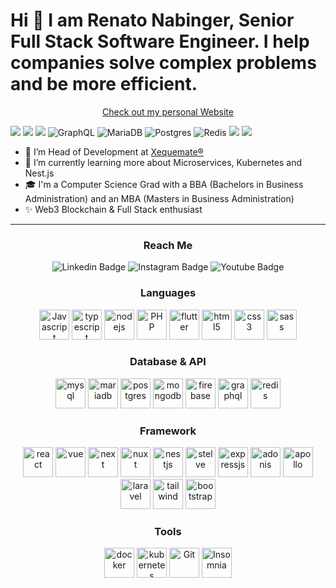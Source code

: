 # Hi 👋 I am Renato Nabinger, Senior Full Stack Software Engineer. I help companies solve complex problems and be more efficient.

<p align="center"><a href="https://renato.digital" type="_blank">Check out my personal Website</a></p>

![](https://img.shields.io/badge/React-20232A?style=for-the-badge&logo=react&logoColor=61DAFB)
![](https://img.shields.io/badge/Vue.js-35495E?style=for-the-badge&logo=vue.js&logoColor=4FC08D)
![](https://img.shields.io/badge/Express.js-404D59?style=for-the-badge)
![GraphQL](https://img.shields.io/badge/-GraphQL-E10098?style=for-the-badge&logo=graphql&logoColor=white)
![MariaDB](https://img.shields.io/badge/MariaDB-003545?style=for-the-badge&logo=mariadb&logoColor=white)
![Postgres](https://img.shields.io/badge/postgres-%23316192.svg?style=for-the-badge&logo=postgresql&logoColor=white)
![Redis](https://img.shields.io/badge/redis-%23DD0031.svg?style=for-the-badge&logo=redis&logoColor=white)
![](https://img.shields.io/badge/Tailwind_CSS-38B2AC?style=for-the-badge&logo=tailwind-css&logoColor=white)
![](https://img.shields.io/badge/Bootstrap-563D7C?style=for-the-badge&logo=bootstrap&logoColor=white)

- 🔭 I’m Head of Development at <a href="https://xequemate.com.br" type="_blank">Xequemate®</a>
- 🌱 I’m currently learning more about Microservices, Kubernetes and Nest.js
- 🎓 I'm a Computer Science Grad with a BBA (Bachelors in Business Administration) and an MBA (Masters in Business Administration)
- ✨ Web3 Blockchain & Full Stack enthusiast

---

<h3 align="center">Reach Me</h3>
<p align="center">
<img alt="Linkedin Badge" src="https://img.shields.io/badge/-renatonabinger-blue?style=flat-square&logo=Linkedin&logoColor=white&link=https://www.linkedin.com/in/renatonabinger)](https://www.linkedin.com/in/renatonabinger" />
<img alt="Instagram Badge" src="https://img.shields.io/badge/-renatonabinger-purple?style=flat-square&logo=Instagram&logoColor=white&link=https://www.instagram.com/renatonabinger)](https://www.instagram.com/renatonabinger" />
<img alt="Youtube Badge" src="https://img.shields.io/badge/-renatonabinger-red?style=flat-square&logo=youtube&logoColor=white&link=https://www.youtube.com/@renatonabinger)]([https://www.instagram.com/renatonabinger](https://www.youtube.com/@renatonabinger)" />
</p>
  
 
<!-- <h3 align="center">Stats</h3>
<p align = "center">
  <img alt="my github stats" src="https://github-readme-stats.vercel.app/api?username=renatoxm&show_icons=true&theme=radical" height="160px" />
  <img alt="my top languages" src="https://github-readme-stats.vercel.app/api/top-langs/?username=renatoxm&layout=compact&theme=chartreuse-dark&langs_count=8)"  height="160px" />
</p> -->

<div style="padding: 0 20px;">
  <h3 align="center">Languages</h3>
  <p align="center">
    <img src="https://upload.wikimedia.org/wikipedia/commons/thumb/9/99/Unofficial_JavaScript_logo_2.svg/1024px-Unofficial_JavaScript_logo_2.svg.png" height="48" alt="Javascript" />
    <img src="https://upload.wikimedia.org/wikipedia/commons/thumb/4/4c/Typescript_logo_2020.svg/1024px-Typescript_logo_2020.svg.png" height="48" alt="typescript" />
    <img src="https://upload.wikimedia.org/wikipedia/commons/thumb/d/d9/Node.js_logo.svg/1920px-Node.js_logo.svg.png" height="48" alt="nodejs" />
    <img src="https://i.ibb.co/LzmYpDX/146-1466902-php-logo-png-transparent-php-logo-png-png-removebg-preview.png" height="48" alt="PHP" />
    <img src="https://www.vectorlogo.zone/logos/flutterio/flutterio-ar21.svg" height="48" alt="flutter" />
    <img src="https://seeklogo.com/images/H/html5-without-wordmark-color-logo-14D252D878-seeklogo.com.png" height="48" alt="html5" />
    <img src="https://upload.wikimedia.org/wikipedia/commons/thumb/6/62/CSS3_logo.svg/48px-CSS3_logo.svg.png" height="48" alt="css3" />
    <img src="https://upload.wikimedia.org/wikipedia/commons/thumb/9/96/Sass_Logo_Color.svg/1280px-Sass_Logo_Color.svg.png" height="48" alt="sass" />
  </p>
  <h3 align="center">Database & API</h3>
  <p align="center">
    <img src="https://www.vectorlogo.zone/logos/mysql/mysql-icon.svg" height="48" alt="mysql" />
    <img src="https://www.vectorlogo.zone/logos/mariadb/mariadb-icon.svg" height="48" alt="mariadb" />
    <img src="https://www.vectorlogo.zone/logos/postgresql/postgresql-icon.svg" height="48" alt="postgres" />
    <img src="https://www.vectorlogo.zone/logos/mongodb/mongodb-icon.svg" height="48" alt="mongodb" />
    <img src="https://www.vectorlogo.zone/logos/firebase/firebase-icon.svg" height="48" alt="firebase" />
    <img src="https://www.vectorlogo.zone/logos/graphql/graphql-icon.svg" height="48" alt="graphql" />
    <img src="https://www.vectorlogo.zone/logos/redis/redis-icon.svg" height="48" alt="redis" />
  </p>
  <h3 align="center">Framework</h3>
  <p align="center">
    <img src="https://www.vectorlogo.zone/logos/reactjs/reactjs-icon.svg" height="48" alt="react" />
    <img src="https://www.vectorlogo.zone/logos/vuejs/vuejs-icon.svg" height="48" alt="vue" />
    <img src="https://upload.vectorlogo.zone/logos/nextjs/images/271afdac-aad3-4712-89fd-a25f63fd6dd4.svg" height="48" alt="next" />
    <img src="https://www.vectorlogo.zone/logos/nuxtjs/nuxtjs-icon.svg" height="48" alt="nuxt" />
    <img src="https://www.vectorlogo.zone/logos/nestjs/nestjs-ar21.svg" height="48" alt="nestjs" />
    <img src="https://upload.wikimedia.org/wikipedia/commons/1/1b/Svelte_Logo.svg" height="48" alt="stelve" />
    <img src="https://www.vectorlogo.zone/logos/expressjs/expressjs-ar21.svg" height="48" alt="expressjs" />
    <img src="https://www.vectorlogo.zone/logos/adonisjs/adonisjs-ar21.svg" height="48" alt="adonis" />
    <img src="https://www.vectorlogo.zone/logos/apollographql/apollographql-ar21.svg" height="48" alt="apollo" />
    <img src="https://www.vectorlogo.zone/logos/laravel/laravel-icon.svg" height="48" alt="laravel" />
    <img src="https://www.vectorlogo.zone/logos/tailwindcss/tailwindcss-icon.svg" height="48" alt="tailwind" />
    <img src="https://cdn.worldvectorlogo.com/logos/bootstrap-4.svg" height="48" alt="bootstrap" />
    
  </p>
  <h3 align="center">Tools</h3>
  <p align="center">
    <img src="https://www.vectorlogo.zone/logos/docker/docker-icon.svg" height="48" alt="docker" />
    <img src="https://www.vectorlogo.zone/logos/kubernetes/kubernetes-ar21.svg" height="48" alt="kubernetes" />
    <img src="https://upload.wikimedia.org/wikipedia/commons/thumb/3/3f/Git_icon.svg/1200px-Git_icon.svg.png" height="48" alt="Git" />
    <img src="https://raw.githubusercontent.com/get-icon/geticon/master/icons/insomnia.svg" height="48" alt="Insomnia" />
  </p>
</div>
